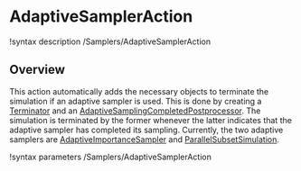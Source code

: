 # AdaptiveSamplerAction

!syntax description /Samplers/AdaptiveSamplerAction

## Overview

This action automatically adds the necessary objects to terminate the simulation if an adaptive sampler is used.
This is done by creating a [Terminator](Terminator.md) and an [AdaptiveSamplingCompletedPostprocessor](AdaptiveSamplingCompletedPostprocessor.md).
The simulation is terminated by the former whenever the latter indicates that the adaptive sampler has completed its sampling.
Currently, the two adaptive samplers are [AdaptiveImportanceSampler](AdaptiveImportanceSampler.md) and [ParallelSubsetSimulation](ParallelSubsetSimulation.md).


!syntax parameters /Samplers/AdaptiveSamplerAction
